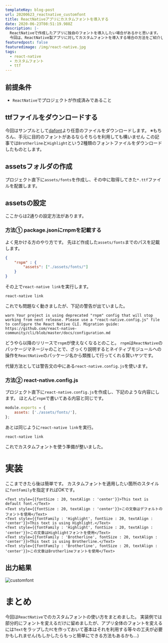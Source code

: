 ```yaml
---
templateKey: blog-post
url: 20200623_reactnative_customfont
title: ReactNativeアプリにカスタムフォントを導入する
date: 2020-06-23T08:51:19.988Z
description: |-
  ReactNativeで作成したアプリに独自のフォントを導入したい場合があるかと思います。
  今回は、ReactNative製アプリに対してカスタムフォントを導入する場合の方法をご紹介します。
featuredpost: false
featuredimage: /img/react-native.jpg
tags:
  - react-native
  - カスタムフォント
  - ttf
---
```

## 前提条件

* `ReactNative`でプロジェクトが作成済みであること

## ttfファイルをダウンロードする

今回はサンプルとして[dafont](https://www.dafont.com)より任意のファイルをダウンロードします。
※もちろん、手元に目的のフォントがあるならそちらを利用しても構いません
この記事では`Brotherline`と`Highlight`という2種類のフォントファイルをダウンロードしたものとします。

## assetsフォルダの作成

プロジェクト直下に`assets/fonts`を作成し、その中に取得してきた`*.ttf`ファイルを配置します。

## assetsの設定

ここからは2通りの設定方法があります。

### 方法① package.jsonにrnpmを記載する

よく見かける方のやり方です。 先ほど作成した`assets/fonts`までのパスを記載します。

```json:title=package.json
{
    "rnpm" : {
        "assets": ["./assets/fonts/"]
    }
}
```

その上で`react-native link`を実行します。

```shell
react-native link
```

これでも問題なく動きましたが、下記の警告が出ていました。

```shell
warn Your project is using deprecated "rnpm" config that will stop working from next release. Please use a "react-native.config.js" file to configure the React Native CLI. Migration guide: https://github.com/react-native-community/cli/blob/master/docs/configuration.md
```

どうやら以降のリリースで`rnpm`が使えなくなるとのこと。 
`rnpm`は`ReactNative`のパッケージマネージャのことで、ざっくり説明するとネイティブモジュールへの操作を`ReactNative`のパッケージ名から類推して行ってくれる賢いヤツです。

代替方法としては警告文の中にある`react-native.config.js`を使います。

### 方法② react-native.config.js

プロジェクト直下に`react-native.config.js`を作成し、下記のような内容にします。 ほとんど`rnpm`で書いてある内容と同じです。

```javascript:title=react-native.js
module.exports = {
    assets: ['./assets/fonts/'],
};
```

あとは同じように`react-native link`を実行。

```shell
react-native link
```

これでカスタムフォントを使う準備が整いました。

# 実装

ここまできたら後は簡単です。 カスタムフォントを適用したい箇所のスタイルに`fontFamily`を指定すればOKです。

```typescript:title=HogeComponent.tsx
<Text style={{fontSize : 20, textAlign : 'center'}}>This text is default font.</Text>
<Text style={{fontSize : 20, textAlign : 'center'}}>この文章はデフォルトのフォントを使用</Text>
<Text style={{fontFamily : 'Highlight', fontSize : 20, textAlign : 'center'}}>This text is using Highlight.</Text>
<Text style={{fontFamily : 'Highlight', fontSize : 20, textAlign : 'center'}}>この文章はHighlightフォントを使用</Text>
<Text style={{fontFamily : 'Brotherline', fontSize : 20, textAlign : 'center'}}>This text is using Brotherline.</Text>
<Text style={{fontFamily : 'Brotherline', fontSize : 20, textAlign : 'center'}}>この文章はBrotherlineフォントを使用</Text>
```

## 出力結果

![customfont](/img/68747470733a2f2f71696974612d696d6167652d73746f72652e73332e61702d6e6f727468656173742d312e616d617a6f6e6177732e636f6d2f302f3433353432392f37326462333131332d653766332d653032392d393037622d3237656263333034303530372e706e67.png)

# まとめ

今回は`ReactNative`でのカスタムフォントの使い方をまとめました。
実装例では部分的にフォントを変えるだけに留めましたが、アプリ全体のフォントを変えるには`Text`をラップした`FC`を作っておいて基本はそれを利用する等々の工夫が必要かもしれません(もしかしたらもっと簡単にできる方法もあるかも...)